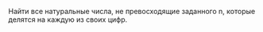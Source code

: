 Найти все натуральные числа, не превосходящие заданного n, которые делятся на каждую из своих цифр.
